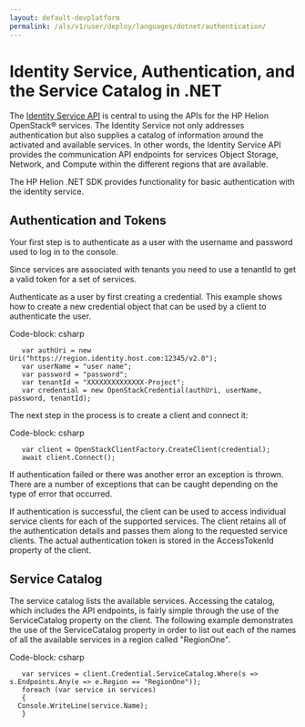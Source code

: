 ```yaml
---
layout: default-devplatform
permalink: /als/v1/user/deploy/languages/dotnet/authentication/
---
```

<!--UNDER REVISION-->

Identity Service, Authentication, and the Service Catalog in .NET
=================================================================
The [Identity Service API](https://docs.hpcloud.com/identity) is central to using the
APIs for the HP Helion OpenStack&reg; services. The Identity Service not only addresses authentication
but also supplies a catalog of information around the activated and available services.
In other words, the Identity Service API provides the communication API endpoints for services Object Storage, Network, and Compute within the different regions that are available.

The HP Helion .NET SDK provides functionality for basic authentication with the identity service.

Authentication and Tokens
-------------------------
Your first step is to authenticate as a user with the username and password used to log in to the console.

Since services are associated with tenants you need to use a tenantId to
get a valid token for a set of services.

Authenticate as a user by first creating a credential. This example shows how to create a new credential object that can be used by a client to authenticate the user. 

Code-block: csharp

       var authUri = new Uri("https://region.identity.host.com:12345/v2.0");
       var userName = "user name";
       var password = "password";
       var tenantId = "XXXXXXXXXXXXXX-Project";
       var credential = new OpenStackCredential(authUri, userName, password, tenantId);

The next step in the process is to create a client and connect it:

Code-block: csharp

       var client = OpenStackClientFactory.CreateClient(credential);
       await client.Connect();

If authentication failed or there was another error an exception is thrown. There are a
number of exceptions that can be caught depending on the type of error that occurred.

If authentication is successful, the client can be used to access individual service clients for each of the supported services. The client retains all of the authentication details and passes them along to the requested service clients. The actual authentication token is stored in the AccessTokenId property of the client.

## Service Catalog

The service catalog lists the available services. Accessing the catalog, which includes
the API endpoints, is fairly simple through the use of the ServiceCatalog property on the client. The following example demonstrates the use of the ServiceCatalog property in order to list out each of the names of all the available services in a region called "RegionOne". 

Code-block: csharp

       var services = client.Credential.ServiceCatalog.Where(s => s.Endpoints.Any(e => e.Region == "RegionOne"));
       foreach (var service in services)
       {
      Console.WriteLine(service.Name);
       }
